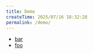 ```yaml
---
title: Demo
createTime: 2025/07/16 18:32:28
permalink: /demo/
---
```


- [bar](./bar.md)
- [foo](./foo.md)
